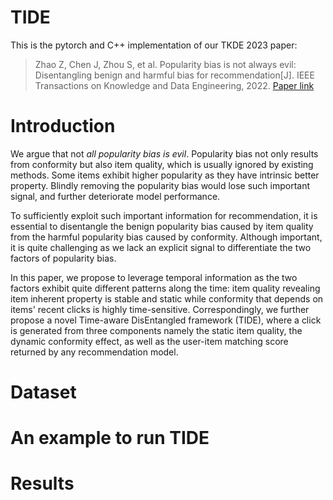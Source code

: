 # TIDE

This is the pytorch and C++ implementation of our TKDE 2023 paper:

> Zhao Z, Chen J, Zhou S, et al. Popularity bias is not always evil: Disentangling benign and harmful bias for recommendation[J]. IEEE Transactions on Knowledge and Data Engineering, 2022. [Paper link](https://ieeexplore.ieee.org/document/9935285/)

# Introduction

We argue that not *all popularity bias is evil*. Popularity bias not only results from conformity but also item quality, which is usually ignored by existing methods. Some items exhibit higher popularity as they have intrinsic better property. Blindly removing the popularity bias would lose such important signal, and further deteriorate model performance. 

To sufficiently exploit such important information for recommendation, it is essential to disentangle the benign popularity bias caused by item quality from the harmful popularity bias caused by conformity. Although important, it is quite challenging as we lack an explicit signal to differentiate the two factors of popularity bias. 

In this paper, we propose to leverage temporal information as the two factors exhibit quite different patterns along the time: item quality revealing item inherent property is stable and static while conformity that depends on items' recent clicks is highly time-sensitive. Correspondingly, we further propose a novel Time-aware DisEntangled framework (TIDE), where a click is generated from three components namely the static item quality, the dynamic conformity effect, as well as the user-item matching score returned by any recommendation model.

# Dataset



# An example to run TIDE



# Results

